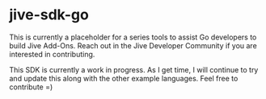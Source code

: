 # jive-sdk-go
This is currently a placeholder for a series tools to assist Go developers to build Jive Add-Ons.   Reach out in the Jive Developer Community if you are interested in contributing.

This SDK is currently a work in progress.  As I get time, I will continue to try and update this along with the other example languages.  Feel free to contribute =)
